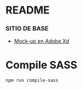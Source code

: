 # README #

### SITIO DE BASE ###

* [Mock-up en Adobe Xd](XD_URL)

# Compile SASS #
`npm run compile-sass`